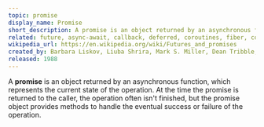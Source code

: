 ```yaml
---
topic: promise
display_name: Promise
short_description: A promise is an object returned by an asynchronous function, which represents the current state of the operation.
related: future, async-await, callback, deferred, coroutines, fiber, concurrency
wikipedia_url: https://en.wikipedia.org/wiki/Futures_and_promises
created_by: Barbara Liskov, Liuba Shrira, Mark S. Miller, Dean Tribble, Rob Jellinghaus, Daniel P. Friedman
released: 1988
---
```

A **promise** is an object returned by an asynchronous function, which represents the current state of the operation. At the time the promise is returned to the caller, the operation often isn't finished, but the promise object provides methods to handle the eventual success or failure of the operation.
